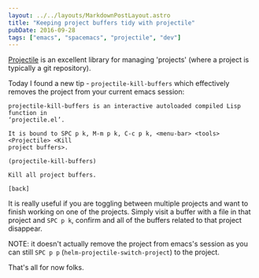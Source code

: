 ```yaml
---
layout: ../../layouts/MarkdownPostLayout.astro
title: "Keeping project buffers tidy with projectile"
pubDate: 2016-09-28
tags: ["emacs", "spacemacs", "projectile", "dev"]
---
```


[Projectile](https://github.com/bbatsov/projectile) is an excellent library for managing 'projects' (where a project is typically a git repository).

Today I found a new tip - `projectile-kill-buffers` which effectively removes the project from your current emacs session:

```man
projectile-kill-buffers is an interactive autoloaded compiled Lisp function in
‘projectile.el’.

It is bound to SPC p k, M-m p k, C-c p k, <menu-bar> <tools> <Projectile> <Kill
project buffers>.

(projectile-kill-buffers)

Kill all project buffers.

[back]

```

It is really useful if you are toggling between multiple projects and want to finish working on one of the projects. Simply visit a buffer with a file in that project and `SPC p k`, confirm and all of the buffers related to that project disappear.

NOTE: it doesn't actually remove the project from emacs's session as you can still `SPC p p` (`helm-projectile-switch-project`) to the project.

That's all for now folks.
